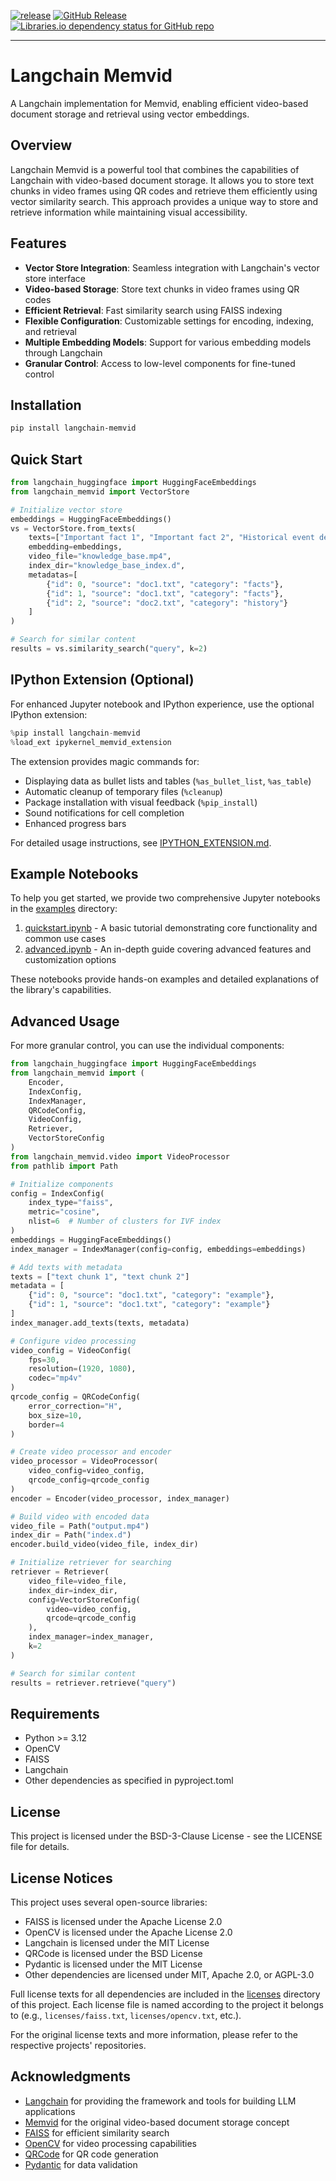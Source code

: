 [![release](https://github.com/sarumaj/langchain-memvid/actions/workflows/release.yml/badge.svg)](https://github.com/sarumaj/langchain-memvid/actions/workflows/release.yml)
[![GitHub Release](https://img.shields.io/github/v/release/sarumaj/langchain-memvid?logo=github)](https://github.com/sarumaj/langchain-memvid/releases/latest)
[![Libraries.io dependency status for GitHub repo](https://img.shields.io/librariesio/github/sarumaj/langchain-memvid)](https://github.com/sarumaj/langchain-memvid/blob/main/pyproject.toml)

---

# Langchain Memvid

A Langchain implementation for Memvid, enabling efficient video-based document storage and retrieval using vector embeddings.

## Overview

Langchain Memvid is a powerful tool that combines the capabilities of Langchain with video-based document storage. It allows you to store text chunks in video frames using QR codes and retrieve them efficiently using vector similarity search. This approach provides a unique way to store and retrieve information while maintaining visual accessibility.

## Features

- **Vector Store Integration**: Seamless integration with Langchain's vector store interface
- **Video-based Storage**: Store text chunks in video frames using QR codes
- **Efficient Retrieval**: Fast similarity search using FAISS indexing
- **Flexible Configuration**: Customizable settings for encoding, indexing, and retrieval
- **Multiple Embedding Models**: Support for various embedding models through Langchain
- **Granular Control**: Access to low-level components for fine-tuned control

## Installation

```bash
pip install langchain-memvid
```

## Quick Start

```python
from langchain_huggingface import HuggingFaceEmbeddings
from langchain_memvid import VectorStore

# Initialize vector store
embeddings = HuggingFaceEmbeddings()
vs = VectorStore.from_texts(
    texts=["Important fact 1", "Important fact 2", "Historical event details"],
    embedding=embeddings,
    video_file="knowledge_base.mp4",
    index_dir="knowledge_base_index.d",
    metadatas=[
        {"id": 0, "source": "doc1.txt", "category": "facts"},
        {"id": 1, "source": "doc1.txt", "category": "facts"},
        {"id": 2, "source": "doc2.txt", "category": "history"}
    ]
)

# Search for similar content
results = vs.similarity_search("query", k=2)
```

## IPython Extension (Optional)

For enhanced Jupyter notebook and IPython experience, use the optional IPython extension:

```python
%pip install langchain-memvid
%load_ext ipykernel_memvid_extension
```

The extension provides magic commands for:
- Displaying data as bullet lists and tables (`%as_bullet_list`, `%as_table`)
- Automatic cleanup of temporary files (`%cleanup`)
- Package installation with visual feedback (`%pip_install`)
- Sound notifications for cell completion
- Enhanced progress bars

For detailed usage instructions, see [IPYTHON_EXTENSION.md](IPYTHON_EXTENSION.md).

## Example Notebooks

To help you get started, we provide two comprehensive Jupyter notebooks in the [examples](examples) directory:

1. [quickstart.ipynb](examples/quickstart.ipynb) - A basic tutorial demonstrating core functionality and common use cases
2. [advanced.ipynb](examples/advanced.ipynb) - An in-depth guide covering advanced features and customization options

These notebooks provide hands-on examples and detailed explanations of the library's capabilities.

## Advanced Usage

For more granular control, you can use the individual components:

```python
from langchain_huggingface import HuggingFaceEmbeddings
from langchain_memvid import (
    Encoder,
    IndexConfig,
    IndexManager,
    QRCodeConfig,
    VideoConfig,
    Retriever,
    VectorStoreConfig
)
from langchain_memvid.video import VideoProcessor
from pathlib import Path

# Initialize components
config = IndexConfig(
    index_type="faiss",
    metric="cosine",
    nlist=6  # Number of clusters for IVF index
)
embeddings = HuggingFaceEmbeddings()
index_manager = IndexManager(config=config, embeddings=embeddings)

# Add texts with metadata
texts = ["text chunk 1", "text chunk 2"]
metadata = [
    {"id": 0, "source": "doc1.txt", "category": "example"},
    {"id": 1, "source": "doc1.txt", "category": "example"}
]
index_manager.add_texts(texts, metadata)

# Configure video processing
video_config = VideoConfig(
    fps=30,
    resolution=(1920, 1080),
    codec="mp4v"
)
qrcode_config = QRCodeConfig(
    error_correction="H",
    box_size=10,
    border=4
)

# Create video processor and encoder
video_processor = VideoProcessor(
    video_config=video_config,
    qrcode_config=qrcode_config
)
encoder = Encoder(video_processor, index_manager)

# Build video with encoded data
video_file = Path("output.mp4")
index_dir = Path("index.d")
encoder.build_video(video_file, index_dir)

# Initialize retriever for searching
retriever = Retriever(
    video_file=video_file,
    index_dir=index_dir,
    config=VectorStoreConfig(
        video=video_config,
        qrcode=qrcode_config
    ),
    index_manager=index_manager,
    k=2
)

# Search for similar content
results = retriever.retrieve("query")
```

## Requirements

- Python >= 3.12
- OpenCV
- FAISS
- Langchain
- Other dependencies as specified in pyproject.toml

## License

This project is licensed under the BSD-3-Clause License - see the LICENSE file for details.

## License Notices

This project uses several open-source libraries:

- FAISS is licensed under the Apache License 2.0
- OpenCV is licensed under the Apache License 2.0
- Langchain is licensed under the MIT License
- QRCode is licensed under the BSD License
- Pydantic is licensed under the MIT License
- Other dependencies are licensed under MIT, Apache 2.0, or AGPL-3.0

Full license texts for all dependencies are included in the [licenses](licenses) directory of this project. Each license file is named according to the project it belongs to (e.g., `licenses/faiss.txt`, `licenses/opencv.txt`, etc.).

For the original license texts and more information, please refer to the respective projects' repositories.

## Acknowledgments

- [Langchain](https://github.com/langchain-ai/langchain) for providing the framework and tools for building LLM applications
- [Memvid](https://github.com/Olow304/memvid) for the original video-based document storage concept
- [FAISS](https://github.com/facebookresearch/faiss) for efficient similarity search
- [OpenCV](https://opencv.org/) for video processing capabilities
- [QRCode](https://github.com/lincolnloop/python-qrcode) for QR code generation
- [Pydantic](https://github.com/pydantic/pydantic) for data validation